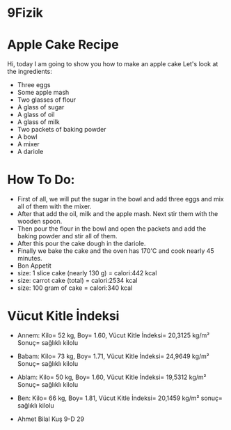 # 9Fizik

# Apple Cake Recipe
Hi, today I am going to show you how to make an apple cake 
Let's look at the ingredients:
* Three eggs
* Some apple mash
* Two glasses of flour
* A glass of sugar
* A glass of oil
* A glass of milk
* Two packets of baking powder
* A bowl 
* A mixer
* A dariole

# How To Do:
* First of all, we will put the sugar in the bowl and add three eggs and mix all of them with the mixer.
* After that add the oil, milk and the apple mash. Next stir them with the wooden spoon.
* Then pour the flour in the bowl and open the packets and add the baking powder and stir all of them.
* After this pour the cake dough in the dariole.
* Finally we bake the cake and the oven has 170'C and cook nearly 45 minutes.
* Bon Appetit
* size: 1 slice cake (nearly 130 g) = calori:442 kcal
* size: carrot cake (total) = calori:2534 kcal
* size: 100 gram of cake = calori:340 kcal

# Vücut Kitle İndeksi
* Annem: Kilo= 52 kg, Boy= 1.60, Vücut Kitle İndeksi= 20,3125 kg/m² Sonuç= sağlıklı kilolu
* Babam: Kilo= 73 kg, Boy= 1.71, Vücut Kitle İndeksi= 24,9649 kg/m² Sonuç= sağlıklı kilolu
* Ablam: Kilo= 50 kg, Boy= 1.60, Vücut Kitle İndeksi= 19,5312 kg/m² Sonuç= sağlıklı kilolu
* Ben: Kilo= 66 kg, Boy= 1.81, Vücut Kitle İndeksi= 20,1459 kg/m² sonuç= sağlıklı kilolu

* Ahmet Bilal Kuş 9-D 29
